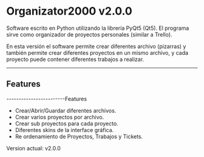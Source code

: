 # Organizator2000 v2.0.0
Software escrito en Python utilizando la librería PyQt5 (Qt5).</b>
El programa sirve como organizador de proyectos personales (similar a Trello).</b></b>

En esta versión el software permite crear diferentes archivo (pizarras) y también permite crear diferentes proyectos en un mismo archivo, y cada proyecto puede contener diferentes trabajos a realizar.</b></b>

------------------------
Features
------------------------
------------------------Features
- Crear/Abrir/Guardar diferentes archivos.</b>
- Crear varios proyectos por archivo.</b>
- Crear sub proyectos para cada proyecto.</b>
- Diferentes skins de la interface gráfica.</b>
- Re ordenamiento de Proyectos, Trabajos y Tickets.</b></b>

Version actual: v2.0.0